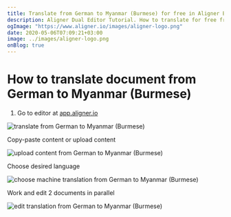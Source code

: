 ```yaml
---
title: Translate from German to Myanmar (Burmese) for free in Aligner Editor
description: Aligner Dual Editor Tutorial. How to translate for free from German to Myanmar (Burmese). Aligner is multilingual document management platform. 
ogImage: "https://www.aligner.io/images/aligner-logo.png"
date: 2020-05-06T07:09:21+03:00
image: ../images/aligner-logo.png
onBlog: true
---
```


# How to translate document from German to Myanmar (Burmese)

1. Go to editor at [app.aligner.io](https://app.aligner.io "Aligner App web page")

![translate from German to Myanmar (Burmese)](../aligner-blank-editor.png "translate from German to Myanmar (Burmese)")

Copy-paste content or upload content

![upload content from German to Myanmar (Burmese)](../aligner-uploaded-document.png "upload content from German to Myanmar (Burmese)")

Choose desired language

![choose machine translation from German to Myanmar (Burmese)](../aligner-language-dropdown.png "choose machine translation from German to Myanmar (Burmese)")

Work and edit 2 documents in parallel

![edit translation from German to Myanmar (Burmese)](../aligner-double-sitded-editor.png "edit translation from German to Myanmar (Burmese)")

